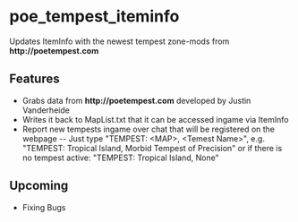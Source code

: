 # poe_tempest_iteminfo
Updates ItemInfo with the newest tempest zone-mods from __http://poetempest.com__

## Features
- Grabs data from __http://poetempest.com__ developed by Justin Vanderheide
- Writes it back to MapList.txt that it can be accessed ingame via ItemInfo
- Report new tempests ingame over chat that will be registered on the webpage
-- Just type "TEMPEST: \<MAP\>, \<Temest Name\>", e.g. "TEMPEST: Tropical Island, Morbid Tempest of Precision" or if there is no tempest active: "TEMPEST: Tropical Island, None"

## Upcoming
- Fixing Bugs
